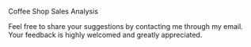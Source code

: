 Coffee Shop Sales Analysis

Feel free to share your suggestions by contacting me through my email. Your feedback is highly welcomed and greatly appreciated.

